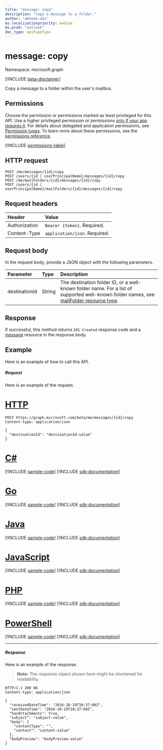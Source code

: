 ```yaml
---
title: "message: copy"
description: "Copy a message to a folder."
author: "abheek-das"
ms.localizationpriority: medium
ms.prod: "outlook"
doc_type: apiPageType
---
```


# message: copy

Namespace: microsoft.graph

[!INCLUDE [beta-disclaimer](../../includes/beta-disclaimer.md)]

Copy a message to a folder within the user's mailbox.

## Permissions

Choose the permission or permissions marked as least privileged for this API. Use a higher privileged permission or permissions [only if your app requires it](/graph/permissions-overview#best-practices-for-using-microsoft-graph-permissions). For details about delegated and application permissions, see [Permission types](/graph/permissions-overview#permission-types). To learn more about these permissions, see the [permissions reference](/graph/permissions-reference).

<!-- { "blockType": "permissions", "name": "message_copy" } -->
[!INCLUDE [permissions-table](../includes/permissions/message-copy-permissions.md)]

## HTTP request

<!-- { "blockType": "ignored" } -->

```http
POST /me/messages/{id}/copy
POST /users/{id | userPrincipalName}/messages/{id}/copy
POST /me/mailFolders/{id}/messages/{id}/copy
POST /users/{id | userPrincipalName}/mailFolders/{id}/messages/{id}/copy
```

## Request headers

| Header | Value |
|:-------|:------|
| Authorization | `Bearer {token}`. Required. |
| Content-Type | `application/json`. Required. |

## Request body

In the request body, provide a JSON object with the following parameters.

| Parameter | Type | Description |
|:----------|:-----|:------------|
|destinationId|String|The destination folder ID, or a well-known folder name. For a list of supported well-known folder names, see [mailFolder resource type](../resources/mailfolder.md).|

## Response

If successful, this method returns `201 Created` response code and a [message](../resources/message.md) resource in the response body.

## Example

Here is an example of how to call this API.

##### Request

Here is an example of the request.

# [HTTP](#tab/http)
<!-- {
  "blockType": "request",
  "name": "message_copy"
}-->

```http
POST https://graph.microsoft.com/beta/me/messages/{id}/copy
Content-type: application/json

{
  "destinationId": "destinationId-value"
}
```

# [C#](#tab/csharp)
[!INCLUDE [sample-code](../includes/snippets/csharp/message-copy-csharp-snippets.md)]
[!INCLUDE [sdk-documentation](../includes/snippets/snippets-sdk-documentation-link.md)]

# [Go](#tab/go)
[!INCLUDE [sample-code](../includes/snippets/go/message-copy-go-snippets.md)]
[!INCLUDE [sdk-documentation](../includes/snippets/snippets-sdk-documentation-link.md)]

# [Java](#tab/java)
[!INCLUDE [sample-code](../includes/snippets/java/message-copy-java-snippets.md)]
[!INCLUDE [sdk-documentation](../includes/snippets/snippets-sdk-documentation-link.md)]

# [JavaScript](#tab/javascript)
[!INCLUDE [sample-code](../includes/snippets/javascript/message-copy-javascript-snippets.md)]
[!INCLUDE [sdk-documentation](../includes/snippets/snippets-sdk-documentation-link.md)]

# [PHP](#tab/php)
[!INCLUDE [sample-code](../includes/snippets/php/message-copy-php-snippets.md)]
[!INCLUDE [sdk-documentation](../includes/snippets/snippets-sdk-documentation-link.md)]

# [PowerShell](#tab/powershell)
[!INCLUDE [sample-code](../includes/snippets/powershell/message-copy-powershell-snippets.md)]
[!INCLUDE [sdk-documentation](../includes/snippets/snippets-sdk-documentation-link.md)]

---

##### Response

Here is an example of the response.

> **Note:** The response object shown here might be shortened for readability.
<!-- {
  "blockType": "response",
  "truncated": true,
  "@odata.type": "microsoft.graph.message"
} -->

```http
HTTP/1.1 200 OK
Content-type: application/json

{
  "receivedDateTime": "2016-10-19T10:37:00Z",
  "sentDateTime": "2016-10-19T10:37:00Z",
  "hasAttachments": true,
  "subject": "subject-value",
  "body": {
    "contentType": "",
    "content": "content-value"
  },
  "bodyPreview": "bodyPreview-value"
}
```

<!-- uuid: 8fcb5dbc-d5aa-4681-8e31-b001d5168d79
2015-10-25 14:57:30 UTC -->
<!--
{
  "type": "#page.annotation",
  "description": "message: copy",
  "keywords": "",
  "section": "documentation",
  "tocPath": "",
  "suppressions": [
  ]
}
-->


